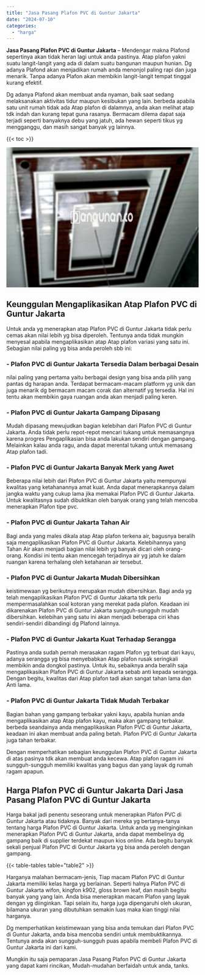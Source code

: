 ```yaml
---
title: "Jasa Pasang Plafon PVC di Guntur Jakarta"
date: "2024-07-10"
categories: 
  - "harga"
---
```


**Jasa Pasang Plafon PVC di Guntur Jakarta** – Mendengar makna Plafond sepertinya akan tidak heran lagi untuk anda pastinya. Atap plafon yakni suatu langit-langit yang ada di dalam suatu bangunan maupun hunian. Dg adanya Plafond akan menjadikan rumah anda menonjol paling rapi dan juga menarik. Tanpa adanya Plafon akan membikin langit-langit tempat tinggal kurang efektif.

Dg adanya Plafond akan membuat anda nyaman, baik saat sedang melaksanakan aktivitas tidur maupun kesibukan yang lain. berbeda apabila satu unit rumah tidak ada Atap plafon di dalamnya, anda akan melihat atap tdk indah dan kurang tepat guna rasanya. Bermacam dilema dapat saja terjadi seperti banyaknya debu yang jatuh, ada hewan seperti tikus yg mengganggu, dan masih sangat banyak yg lainnya.

{{< toc >}}

![Jasa Pasang Plafon PVC di Guntur Jakarta](/images/flafond-pvc-murah10.png)

## Keunggulan Mengaplikasikan Atap Plafon PVC di Guntur Jakarta

Untuk anda yg menerapkan atap Plafon PVC di Guntur Jakarta tidak perlu cemas akan nilai lebih yg bisa diperoleh. Tentunya anda tidak mungkin menyesal apabila mengaplikasikan atap Atap plafon variasi yang satu ini. Sebagian nilai paling yg bisa anda peroleh sbb ini:

### \- Plafon PVC di Guntur Jakarta Tersedia Dalam berbagai Desain

nilai paling yang pertama yaitu berbagai design yang bisa anda pilih yang pantas dg harapan anda. Terdapat bermacam-macam platform yg unik dan juga menarik dg bermacam macam corak dan alternatif yg tersedia. Hal ini tentu akan membikin gaya ruangan anda akan menjadi paling keren.

### \- Plafon PVC di Guntur Jakarta Gampang Dipasang

Mudah dipasang mewujudkan bagian kelebihan dari Plafon PVC di Guntur Jakarta. Anda tidak perlu repot-repot mencari tukang untuk memasangnya karena progres Pengaplikasian bisa anda lakukan sendiri dengan gampang. Melainkan kalau anda ragu, anda dapat merental tukang untuk memasang Atap plafon tadi.

### \- Plafon PVC di Guntur Jakarta Banyak Merk yang Awet

Beberapa nilai lebih dari Plafon PVC di Guntur Jakarta yaitu mempunyai kwalitas yang ketahanannya amat kuat. Anda dapat menerapkannya dalam jangka waktu yang cukup lama jika memakai Plafon PVC di Guntur Jakarta. Untuk kwalitasnya sudah dibuktikan oleh banyak orang yang telah mencoba menerapkan Plafon tipe pvc.

### \- Plafon PVC di Guntur Jakarta Tahan Air

Bagi anda yang males dikala atap Atap plafon terkena air, bagusnya beralih saja mengaplikasikan Plafon PVC di Guntur Jakarta. Kelebihannya yang Tahan Air akan menjadi bagian nilai lebih yg banyak dicari oleh orang-orang. Kondisi ini tentu akan mencegah terjadinya air yg jatuh ke dalam ruangan karena terhalang oleh ketahanan air tersebut.

### \- Plafon PVC di Guntur Jakarta Mudah Dibersihkan

keistimewaan yg berikutnya merupakan mudah dibersihkan. Bagi anda yg telah mengaplikasikan Plafon PVC di Guntur Jakarta tdk perlu mempermasalahkan soal kotoran yang merekat pada plafon. Keadaan ini dikarenakan Plafon PVC di Guntur Jakarta sungguh-sungguh mudah dibersihkan. kelebihan yang satu ini akan menjadi beberapa ciri khas sendiri-sendiri dibandingi dg Plafond lainnya.

### \- Plafon PVC di Guntur Jakarta Kuat Terhadap Serangga

Pastinya anda sudah pernah merasakan ragam Plafon yg terbuat dari kayu, adanya serangga yg bisa menyebabkan Atap plafon rusak seringkali membikin anda dongkol pastinya. Untuk itu, sebaiknya anda beralih saja mengaplikasikan Plafon PVC di Guntur Jakarta sebab anti kepada serangga. Dengan begitu, kwalitas dari Atap plafon tadi akan sangat tahan lama dan Anti lama.

### \- Plafon PVC di Guntur Jakarta Tidak Mudah Terbakar

Bagian bahan yang gampang terbakar yakni kayu, apabila hunian anda mengaplikasikan atap Atap plafon kayu, maka akan gampang terbakar. berbeda seandainya anda mengaplikasikan Plafon PVC di Guntur Jakarta, keadaan ini akan membuat anda paling betah. Plafon PVC di Guntur Jakarta juga tahan terbakar.

Dengan memperhatikan sebagian keunggulan Plafon PVC di Guntur Jakarta di atas pasinya tdk akan membuat anda kecewa. Atap plafon ragam ini sungguh-sungguh memiliki kwalitas yang bagus dan yang layak dg rumah ragam apapun.

## Harga Plafon PVC di Guntur Jakarta Dari Jasa Pasang Plafon PVC di Guntur Jakarta

Harga bakal jadi penentu seseorang untuk menerapkan Plafon PVC di Guntur Jakarta atau tidaknya. Banyak dari mereka yg bertanya-tanya tentang harga Plafon PVC di Guntur Jakarta. Untuk anda yg menginginkan menerapkan Plafon PVC di Guntur Jakarta, anda dapat membelinya dg gampang baik di supplier terdekat maupun kios online. Ada begitu banyak sekali penjual Plafon PVC di Guntur Jakarta yg bisa anda peroleh dengan gampang.

{{< table-tables table="table2" >}}

Harganya malahan bermacam-jenis, Tiap macam Plafon PVC di Guntur Jakarta memiliki kelas harga yg berlainan. Seperti halnya Plafon PVC di Guntur Jakarta wifon, kingfon k902, gloss brown leaf, dan masih begitu banyak yang yang lain. Anda bisa menerapkan macam Plafon yang layak dengan yg diinginkan. Tapi selain itu, harga juga dipengaruhi oleh ukuran, bilamana ukuran yang dibutuhkan semakin luas maka kian tinggi nilai harganya.

Dg memperhatikan keistimewaan yang bisa anda temukan dari Plafon PVC di Guntur Jakarta, anda bisa mencoba sendiri untuk membuktikannya. Tentunya anda akan sungguh-sungguh puas apabila membeli Plafon PVC di Guntur Jakarta ini dari kami.

Mungkin itu saja pemaparan Jasa Pasang Plafon PVC di Guntur Jakarta yang dapat kami rincikan, Mudah-mudahan berfaidah untuk anda, tanks.
